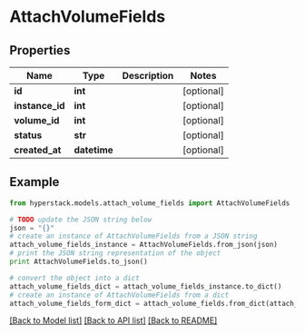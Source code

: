 # AttachVolumeFields


## Properties

Name | Type | Description | Notes
------------ | ------------- | ------------- | -------------
**id** | **int** |  | [optional] 
**instance_id** | **int** |  | [optional] 
**volume_id** | **int** |  | [optional] 
**status** | **str** |  | [optional] 
**created_at** | **datetime** |  | [optional] 

## Example

```python
from hyperstack.models.attach_volume_fields import AttachVolumeFields

# TODO update the JSON string below
json = "{}"
# create an instance of AttachVolumeFields from a JSON string
attach_volume_fields_instance = AttachVolumeFields.from_json(json)
# print the JSON string representation of the object
print AttachVolumeFields.to_json()

# convert the object into a dict
attach_volume_fields_dict = attach_volume_fields_instance.to_dict()
# create an instance of AttachVolumeFields from a dict
attach_volume_fields_form_dict = attach_volume_fields.from_dict(attach_volume_fields_dict)
```
[[Back to Model list]](../README.md#documentation-for-models) [[Back to API list]](../README.md#documentation-for-api-endpoints) [[Back to README]](../README.md)


